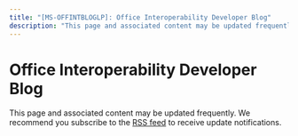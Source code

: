 ```yaml
---
title: "[MS-OFFINTBLOGLP]: Office Interoperability Developer Blog"
description: "This page and associated content may be updated frequently. We recommend you subscribe to the RSS feed to receive update notifications."
---
```


# Office Interoperability Developer Blog

<p> </p>
<p><span>This page and associated content may be
updated frequently. We recommend you subscribe to the <span><a href="https://msopenspecs.azureedge.net/files/MS-OFFINTBLOGLP/%5bMS-OFFINTBLOGLP%5d.rss">RSS
feed</a></span> to receive update notifications.</span></p>


                